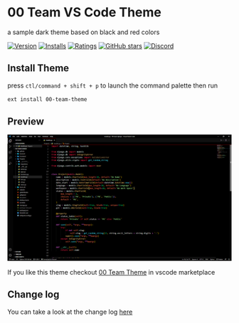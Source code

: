 # 00 Team VS Code Theme

a sample dark theme based on black and red colors

[![Version](https://img.shields.io/visual-studio-marketplace/v/i007c.00-team-theme?color=F00&label=Version&labelColor=040404)][00 Team Theme]
[![Installs](https://img.shields.io/visual-studio-marketplace/i/i007c.00-team-theme?color=F00&label=Installs&labelColor=black)][00 Team Theme]
[![Ratings](https://img.shields.io/visual-studio-marketplace/stars/i007c.00-team-theme?color=F00&label=Rating&labelColor=black)][00 Team Theme]
[![GitHub stars](https://img.shields.io/github/stars/00-team/theme.svg?color=F00&labelColor=black&style=flat&label=Stars&maxAge=2592000)](https://github.com/00-team/theme)
[![Discord](https://img.shields.io/badge/-Discord-7289da?style=flat&logo=Discord&logoColor=FFFFFF&labelColor=black&color=F00)](https://discord.00-team.org/)

## Install Theme

press `ctl/command + shift + p` to launch the command palette then run

```bash
ext install 00-team-theme
```

## Preview

![Theme Preview](./img/pr.png)

If you like this theme checkout [00 Team Theme] in vscode marketplace

## Change log

You can take a look at the change log [here](https://github.com/00-team/theme/blob/main/vscode/CHANGELOG.md)

[00 Team Theme]: https://marketplace.visualstudio.com/items?itemName=i007c.00-team-theme
